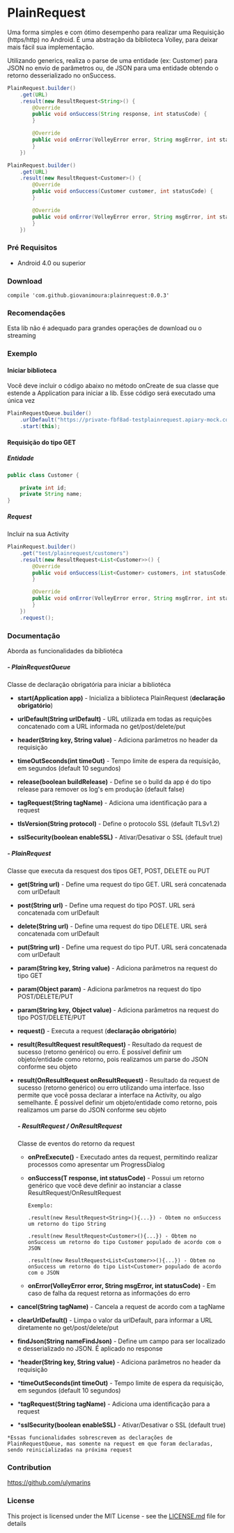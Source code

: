 # PlainRequest

Uma forma simples e com ótimo desempenho para realizar uma Requisição (https/http) no Android. É uma abstração da biblioteca Volley, para deixar mais fácil sua implementação.

Utilizando generics, realiza o parse de uma entidade (ex: Customer) para JSON no envio de parâmetros ou, de JSON para uma entidade obtendo o retorno desserializado no onSuccess.

```java
PlainRequest.builder()
    .get(URL)
    .result(new ResultRequest<String>() {
        @Override
        public void onSuccess(String response, int statusCode) {
        }

        @Override
        public void onError(VolleyError error, String msgError, int statusCode) {
        }
    })
```

```java
PlainRequest.builder()
    .get(URL)
    .result(new ResultRequest<Customer>() {
        @Override
        public void onSuccess(Customer customer, int statusCode) {
        }

        @Override
        public void onError(VolleyError error, String msgError, int statusCode) {
        }
    })
```

### Pré Requisitos

* Android 4.0 ou superior

### Download

```
compile 'com.github.giovanimoura:plainrequest:0.0.3'
```

### Recomendações

Esta lib não é adequado para grandes operações de download ou o streaming



### Exemplo

#### Iniciar biblioteca

Você deve incluir o código abaixo no método onCreate de sua classe que estende a Application para iniciar a lib. Esse código será executado uma única vez

```java
PlainRequestQueue.builder()
    .urlDefault("https://private-fbf8ad-testplainrequest.apiary-mock.com/")
    .start(this);
```

#### Requisição do tipo GET

##### Entidade
```java
public class Customer {

    private int id;
    private String name;
}
```

##### Request
Incluir na sua Activity

```java
PlainRequest.builder()
    .get("test/plainrequest/customers")
    .result(new ResultRequest<List<Customer>>() {
        @Override
        public void onSuccess(List<Customer> customers, int statusCode) {
        }

        @Override
        public void onError(VolleyError error, String msgError, int statusCode) {
        }
    })
    .request();
```

### Documentação

Aborda as funcionalidades da bibliotéca

##### - PlainRequestQueue
Classe de declaração obrigatória para iniciar a bibliotéca

- **start(Application app)** - Inicializa a biblioteca PlainRequest (**declaração obrigatório**)

- **urlDefault(String urlDefault)** - URL utilizada em todas as requições concatenado com a URL informada no get/post/delete/put

- **header(String key, String value)** - Adiciona parâmetros no header da requisição

- **timeOutSeconds(int timeOut)** - Tempo limite de espera da requisição, em segundos (default 10 segundos)

- **release(boolean buildRelease)** - Define se o build da app é do tipo release para remover os log's em produção (default false)

- **tagRequest(String tagName)** - Adiciona uma identificação para a request

- **tlsVersion(String protocol)** - Define o protocolo SSL (default TLSv1.2)

- **sslSecurity(boolean enableSSL)** - Ativar/Desativar o SSL (default true)

##### - PlainRequest
Classe que executa da resquest dos tipos GET, POST, DELETE ou PUT

- **get(String url)** - Define uma request do tipo GET. URL será concatenada com urlDefault

- **post(String url)** - Define uma request do tipo POST. URL será concatenada com urlDefault

- **delete(String url)** - Define uma request do tipo DELETE. URL será concatenada com urlDefault

- **put(String url)** - Define uma request do tipo PUT. URL será concatenada com urlDefault

- **param(String key, String value)** - Adiciona parâmetros na request do tipo GET

- **param(Object param)** - Adiciona parâmetros na request do tipo POST/DELETE/PUT

- **param(String key, Object value)** - Adiciona parâmetros na request do tipo POST/DELETE/PUT

- **request()** - Executa a request (**declaração obrigatório**)

- **result(ResultRequest<T> resultRequest)** - Resultado da request de sucesso  (retorno genérico) ou erro. É possível definir um objeto/entidade como retorno, pois realizamos um parse do JSON conforme seu objeto

- **result(OnResultRequest<T> onResultRequest)** - Resultado da request de sucesso  (retorno genérico) ou erro utilizando uma interface. Isso permite que você possa declarar a interface na Activity, ou algo semelhante. É possível definir um objeto/entidade como retorno, pois realizamos um parse do JSON conforme seu objeto

    ##### - ResultRequest<T> / OnResultRequest<T>
	Classe de eventos do retorno da request

	- **onPreExecute()** - Executado antes da request, permitindo realizar processos como apresentar um ProgressDialog
	
	- **onSuccess(T response, int statusCode)** - Possui um retorno genérico que você deve definir ao instanciar a classe ResultRequest<T>/OnResultRequest<T>
	
		```
		Exemplo:
		
		.result(new ResultRequest<String>(){...}) - Obtem no onSuccess um retorno do tipo String
		
		.result(new ResultRequest<Customer>(){...}) - Obtem no onSuccess um retorno do tipo Customer populado de acordo com o JSON
		
		.result(new ResultRequest<List<Customer>>(){...}) - Obtem no onSuccess um retorno do tipo List<Customer> populado de acordo com o JSON
		```

	- **onError(VolleyError error, String msgError, int statusCode)** - Em caso de falha da request retorna as informações do erro

- **cancel(String tagName)** - Cancela a request de acordo com a tagName

- **clearUrlDefault()** - Limpa o valor da urlDefault, para informar a URL diretamente no get/post/delete/put

- **findJson(String nameFindJson)** - Define um campo para ser localizado e desserializado no JSON. É aplicado no response

- ***header(String key, String value)** - Adiciona parâmetros no header da requisição

- ***timeOutSeconds(int timeOut)** - Tempo limite de espera da requisição, em segundos (default 10 segundos)

- ***tagRequest(String tagName)** - Adiciona uma identificação para a request

- ***sslSecurity(boolean enableSSL)** - Ativar/Desativar o SSL (default true)

```
*Essas funcionalidades sobrescrevem as declarações de PlainRequestQueue, mas somente na request em que foram declaradas, sendo reinicializadas na próxima request
```

### Contribution

https://github.com/ulymarins

### License

This project is licensed under the MIT License - see the [LICENSE.md](LICENSE.md) file for details


